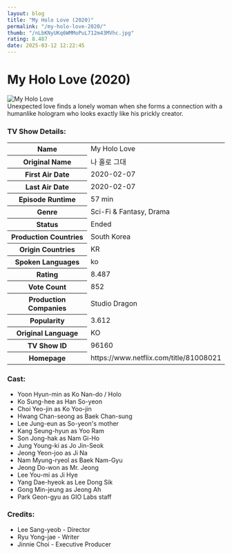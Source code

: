 ```yaml
---
layout: blog
title: "My Holo Love (2020)"
permalink: "/my-holo-love-2020/"
thumb: "/nLbKNyUKq6WMMoPuL712m43MVhc.jpg"
rating: 8.487
date: 2025-03-12 12:22:45
---
```

<h1 class="title">My Holo Love (2020)</h1><div class="poster"><img src="{{ site.imglink }}/nLbKNyUKq6WMMoPuL712m43MVhc.jpg" class="img-fluid my-3" alt="My Holo Love"/></div><div class="plot">Unexpected love finds a lonely woman when she forms a connection with a humanlike hologram who looks exactly like his prickly creator.</div><h3>TV Show Details:</h3><table class="table table-bordered details"><tr><th>Name</th><td>My Holo Love</td></tr><tr><th>Original Name</th><td>나 홀로 그대</td></tr><tr><th>First Air Date</th><td>2020-02-07</td></tr><tr><th>Last Air Date</th><td>2020-02-07</td></tr><tr><th>Episode Runtime</th><td>57 min</td></tr><tr><th>Genre</th><td>Sci-Fi & Fantasy, Drama</td></tr><tr><th>Status</th><td>Ended</td></tr><tr><th>Production Countries</th><td>South Korea</td></tr><tr><th>Origin Countries</th><td>KR</td></tr><tr><th>Spoken Languages</th><td>ko</td></tr><tr><th>Rating</th><td>8.487</td></tr><tr><th>Vote Count</th><td>852</td></tr><tr><th>Production Companies</th><td>Studio Dragon</td></tr><tr><th>Popularity</th><td>3.612</td></tr><tr><th>Original Language</th><td>KO</td></tr><tr><th>TV Show ID</th><td>96160</td></tr><tr><th>Homepage</th><td>https://www.netflix.com/title/81008021</td></tr></table><h3>Cast:</h3><ul class="list-group cast"><li>Yoon Hyun-min as Ko Nan-do / Holo</li><li>Ko Sung-hee as Han So-yeon</li><li>Choi Yeo-jin as Ko Yoo-jin</li><li>Hwang Chan-seong as Baek Chan-sung</li><li>Lee Jung-eun as So-yeon's mother</li><li>Kang Seung-hyun as Yoo Ram</li><li>Son Jong-hak as Nam Gi-Ho</li><li>Jung Young-ki as Jo Jin-Seok</li><li>Jeong Yeon-joo as Ji Na</li><li>Nam Myung-ryeol as Baek Nam-Gyu</li><li>Jeong Do-won as Mr. Jeong</li><li>Lee You-mi as Ji Hye</li><li>Yang Dae-hyeok as Lee Dong Sik</li><li>Gong Min-jeung as Jeong Ah</li><li>Park Geon-gyu as GIO Labs staff</li></ul><h3>Credits:</h3><ul class="list-group crew"><li>Lee Sang-yeob - Director</li><li>Ryu Yong-jae - Writer</li><li>Jinnie Choi - Executive Producer</li></ul>